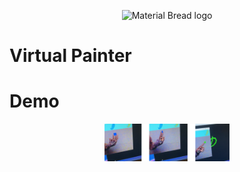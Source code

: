 <p align="center">
    <img width="1200" src="https://github.com/RyamAlmalki/chat_app/blob/master/Hiwar_banner.png?raw=true" alt="Material Bread logo">
</p>


<h1 align="left">Virtual Painter</h1>

<h1 align="left">Demo</h1>
<p align="center">
    <img width="200" src="https://github.com/RyamAlmalki/AI-Virtual-Painter/blob/main/demo_paint.png?raw=true" alt="Material Bread logo">
</p>
